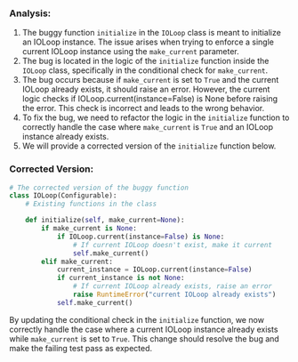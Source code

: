 ### Analysis:
1. The buggy function `initialize` in the `IOLoop` class is meant to initialize an IOLoop instance. The issue arises when trying to enforce a single current IOLoop instance using the `make_current` parameter.
2. The bug is located in the logic of the `initialize` function inside the `IOLoop` class, specifically in the conditional check for `make_current`.
3. The bug occurs because if `make_current` is set to `True` and the current IOLoop already exists, it should raise an error. However, the current logic checks if IOLoop.current(instance=False) is None before raising the error. This check is incorrect and leads to the wrong behavior.
4. To fix the bug, we need to refactor the logic in the `initialize` function to correctly handle the case where `make_current` is `True` and an IOLoop instance already exists.
5. We will provide a corrected version of the `initialize` function below.

### Corrected Version:
```python
# The corrected version of the buggy function
class IOLoop(Configurable):
    # Existing functions in the class

    def initialize(self, make_current=None):
        if make_current is None:
            if IOLoop.current(instance=False) is None:
                # If current IOLoop doesn't exist, make it current
                self.make_current()
        elif make_current:
            current_instance = IOLoop.current(instance=False)
            if current_instance is not None:
                # If current IOLoop already exists, raise an error
                raise RuntimeError("current IOLoop already exists")
            self.make_current()
```

By updating the conditional check in the `initialize` function, we now correctly handle the case where a current IOLoop instance already exists while `make_current` is set to `True`. This change should resolve the bug and make the failing test pass as expected.